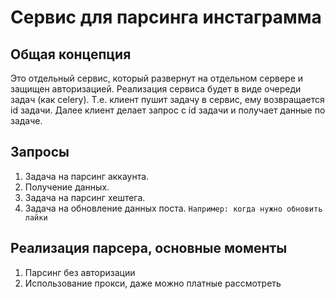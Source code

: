 # Сервис для парсинга инстаграмма

## Общая концепция

Это отдельный сервис, который развернут на отдельном сервере и защищен авторизацией.
Реализация сервиса будет в виде очереди задач (как celery).
Т.е. клиент пушит задачу в сервис, ему возвращается id задачи.
Далее клиент делает запрос с id задачи и получает данные по задаче.

## Запросы

1. Задача на парсинг аккаунта.
2. Получение данных.
3. Задача на парсинг хештега.
4. Задача на обновление данных поста. `Например: когда нужно обновить лайки`

## Реализация парсера, основные моменты

1. Парсинг без авторизации
2. Использование прокси, даже можно платные рассмотреть
